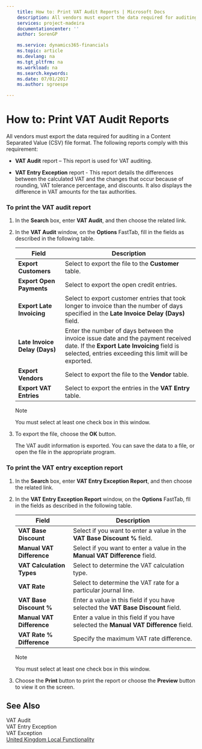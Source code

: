 ```yaml
---
    title: How to: Print VAT Audit Reports | Microsoft Docs
    description: All vendors must export the data required for auditing in a Content Separated Value (CSV) file format. The following reports comply with this requirement:
    services: project-madeira
    documentationcenter: ''
    author: SorenGP

    ms.service: dynamics365-financials
    ms.topic: article
    ms.devlang: na
    ms.tgt_pltfrm: na
    ms.workload: na
    ms.search.keywords:
    ms.date: 07/01/2017
    ms.author: sgroespe

---
```

# How to: Print VAT Audit Reports
All vendors must export the data required for auditing in a Content Separated Value (CSV) file format. The following reports comply with this requirement:  
  
-   **VAT Audit**  report – This report is used for VAT auditing.  
  
-   **VAT Entry Exception** report - This report details the differences between the calculated VAT and the changes that occur because of rounding, VAT tolerance percentage, and discounts. It also displays the difference in VAT amounts for the tax authorities.  
  
### To print the VAT audit report  
  
1.  In the **Search** box, enter **VAT Audit**, and then choose the related link.  
  
2.  In the **VAT Audit** window, on the **Options** FastTab, fill in the fields as described in the following table.  
  
    |Field|Description|  
    |---------------------------------|---------------------------------------|  
    |**Export Customers**|Select to export the file to the **Customer** table.|  
    |**Export Open Payments**|Select to export the open credit entries.|  
    |**Export Late Invoicing**|Select to export customer entries that took longer to invoice than the number of days specified in the **Late Invoice Delay (Days)** field.|  
    |**Late Invoice Delay (Days)**|Enter the number of days between the invoice issue date and the payment received date. If the **Export Late Invoicing** field is selected, entries exceeding this limit will be exported.|  
    |**Export Vendors**|Select to export the file to the **Vendor** table.|  
    |**Export VAT Entries**|Select to export the entries in the **VAT Entry** table.|  
  
    > [!NOTE]  
    >  You must select at least one check box in this window.  
  
3.  To export the file, choose the **OK** button.  
  
     The VAT audit information is exported. You can save the data to a file, or open the file in the appropriate program.  
  
### To print the VAT entry exception report  
  
1.  In the **Search** box, enter **VAT Entry Exception Report**, and then choose the related link.  
  
2.  In the **VAT Entry Exception Report** window, on the **Options** FastTab, fll in the fields as described in the following table.  
  
    |Field|Description|  
    |---------------------------------|---------------------------------------|  
    |**VAT Base Discount**|Select if you want to enter a value in the **VAT Base Discount %** field.|  
    |**Manual VAT Difference**|Select if you want to enter a value in the **Manual VAT Difference** field.|  
    |**VAT Calculation Types**|Select to determine the VAT calculation type.|  
    |**VAT Rate**|Select to determine the VAT rate for a particular journal line.|  
    |**VAT Base Discount %**|Enter a value in this field if you have selected the **VAT Base Discount** field.|  
    |**Manual VAT Difference**|Enter a value in this field if you have selected the **Manual VAT Difference** field.|  
    |**VAT Rate % Difference**|Specify the maximum VAT rate difference.|  
  
    > [!NOTE]  
    >  You must select at least one check box in this window.  
  
3.  Choose the **Print** button to print the report or choose the **Preview** button to view it on the screen.  
  
## See Also  
 VAT Audit   
 VAT Entry Exception   
 VAT Exception   
 [United Kingdom Local Functionality](united-kingdom-local-functionality.md)
